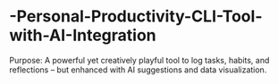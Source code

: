 # -Personal-Productivity-CLI-Tool-with-AI-Integration
Purpose: A powerful yet creatively playful tool to log tasks, habits, and reflections – but enhanced with AI suggestions and data visualization.
